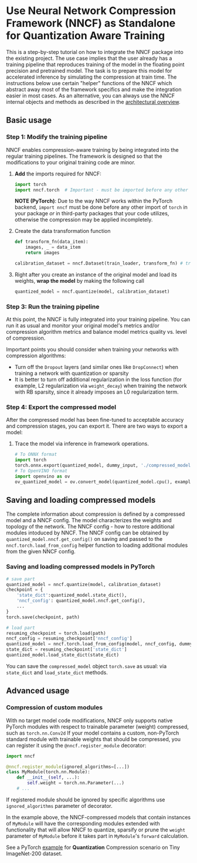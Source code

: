 # Use Neural Network Compression Framework (NNCF) as Standalone for Quantization Aware Training

This is a step-by-step tutorial on how to integrate the NNCF package into the existing project.
The use case implies that the user already has a training pipeline that reproduces training of the model in the floating  point precision and pretrained model.
The task is to prepare this model for accelerated inference by simulating the compression at train time.
The instructions below use certain "helper" functions of the NNCF which abstract away most of the framework specifics and make the integration easier in most cases.
As an alternative, you can always use the NNCF internal objects and methods as described in the [architectural overview](./NNCFArchitecture.md).

## Basic usage

### Step 1: Modify the training pipeline

NNCF enables compression-aware training by being integrated into the regular training pipelines.
The framework is designed so that the modifications to your original training code are minor.

 1. **Add** the imports required for NNCF:

    ```python
    import torch
    import nncf.torch  # Important - must be imported before any other external package that depends on torch
    ```

    **NOTE (PyTorch)**: Due to the way NNCF works within the PyTorch backend, `import nncf` must be done before any other import of `torch` in your package _or_ in third-party packages that your code utilizes, otherwise the compression may be applied incompletely.

 2. Create the data transformation function

    ```python
    def transform_fn(data_item):
        images, _ = data_item
        return images

    calibration_dataset = nncf.Dataset(train_loader, transform_fn) # train_loader is an instance of torch.utils.data.DataLoader
    ```

 3. Right after you create an instance of the original model and load its weights, **wrap the model** by making the following call

    ```python
    quantized_model = nncf.quantize(model, calibration_dataset)
    ```

### Step 3: Run the training pipeline

At this point, the NNCF is fully integrated into your training pipeline.
You can run it as usual and monitor your original model's metrics and/or compression algorithm metrics and balance model metrics quality vs. level of compression.

Important points you should consider when training your networks with compression algorithms:

- Turn off the `Dropout` layers (and similar ones like `DropConnect`) when training a network with quantization or sparsity
- It is better to turn off additional regularization in the loss function (for example, L2 regularization via `weight_decay`) when training the network with RB sparsity, since it already imposes an L0 regularization term.

### Step 4: Export the compressed model

After the compressed model has been fine-tuned to acceptable accuracy and compression stages, you can export it. There are two ways to export a model:

1. Trace the model via inference in framework operations.

    ```python
    # To ONNX format
    import torch
    torch.onnx.export(quantized_model, dummy_input, './compressed_model.onnx')
    # To OpenVINO format
    import openvino as ov
    ov_quantized_model = ov.convert_model(quantized_model.cpu(), example_input=dummy_input)
    ```

## Saving and loading compressed models

The complete information about compression is defined by a compressed model and a NNCF config.
The model characterizes the weights and topology of the network. The NNCF config - how to restore additional modules intoduced by NNCF.
The NNCF config can be obtained by `quantized_model.nncf.get_config()` on saving and passed to the
`nncf.torch.load_from_config` helper function to loading additional modules from the given NNCF config.

### Saving and loading compressed models in PyTorch

```python
# save part
quantized_model = nncf.quantize(model, calibration_dataset)
checkpoint = {
    'state_dict':quantized_model.state_dict(),
    'nncf_config': quantized_model.nncf.get_config(),
    ...
}
torch.save(checkpoint, path)

# load part
resuming_checkpoint = torch.load(path)
nncf_config = resuming_checkpoint['nncf_config']
quantized_model = nncf.torch.load_from_config(model, nncf_config, dummy_input)
state_dict = resuming_checkpoint['state_dict']
quantized_model.load_state_dict(state_dict)
```

You can save the `compressed_model` object `torch.save` as usual: via `state_dict` and `load_state_dict` methods.

## Advanced usage

### Compression of custom modules

With no target model code modifications, NNCF only supports native PyTorch modules with respect to trainable parameter (weight) compressed, such as `torch.nn.Conv2d`
If your model contains a custom, non-PyTorch standard module with trainable weights that should be compressed, you can register it using the `@nncf.register_module` decorator:

```python
import nncf

@nncf.register_module(ignored_algorithms=[...])
class MyModule(torch.nn.Module):
    def __init__(self, ...):
        self.weight = torch.nn.Parameter(...)
    # ...
```

If registered module should be ignored by specific algorithms use `ignored_algorithms` parameter of decorator.

In the example above, the NNCF-compressed models that contain instances of `MyModule` will have the corresponding modules extended with functionality that will allow NNCF to quantize, sparsify or prune the `weight` parameter of `MyModule` before it takes part in `MyModule`'s `forward` calculation.

See a PyTorch [example](examples/quantization_aware_training/torch/resnet18/main.py) for **Quantization** Compression scenario on Tiny ImageNet-200 dataset.
